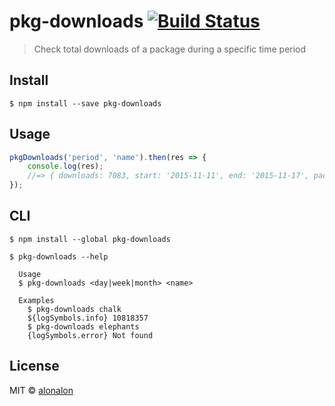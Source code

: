 # pkg-downloads [![Build Status](https://travis-ci.org/alonalon/pkg-downloads.svg?branch=master)](https://travis-ci.org/alonalon/pkg-downloads)

> Check total downloads of a package during a specific time period


## Install

```
$ npm install --save pkg-downloads
```


## Usage

```js
pkgDownloads('period', 'name').then(res => {
	console.log(res);
	//=> { downloads: 7083, start: '2015-11-11', end: '2015-11-17', package: 'ava' }
});

```

## CLI

```
$ npm install --global pkg-downloads
```

```
$ pkg-downloads --help

  Usage
  $ pkg-downloads <day|week|month> <name>

  Examples
    $ pkg-downloads chalk
    ${logSymbols.info} 10818357
    $ pkg-downloads elephants
    {logSymbols.error} Not found
```


## License

MIT © [alonalon](http://github.com/alonalon)
